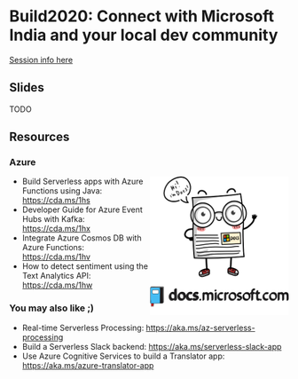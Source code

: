 # Build2020: Connect with Microsoft India and your local dev community

[Session info here](https://mybuild.microsoft.com/sessions/3a2d054f-ba4e-4e85-a9ac-dfa81b1032b6?source=sessions)

## Slides

TODO

## Resources

### Azure

<img align="right" width="250" height="250" src="docs.png">


- Build Serverless apps with Azure Functions using Java: https://cda.ms/1hs
- Developer Guide for Azure Event Hubs with Kafka: https://cda.ms/1hx
- Integrate Azure Cosmos DB with Azure Functions: https://cda.ms/1hv
- How to detect sentiment using the Text Analytics API: https://cda.ms/1hw

### You may also like ;)

- Real-time Serverless Processing: https://aka.ms/az-serverless-processing
- Build a Serverless Slack backend: https://aka.ms/serverless-slack-app
- Use Azure Cognitive Services to build a Translator app: https://aka.ms/azure-translator-app
